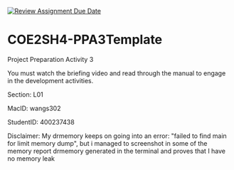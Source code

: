 [![Review Assignment Due Date](https://classroom.github.com/assets/deadline-readme-button-24ddc0f5d75046c5622901739e7c5dd533143b0c8e959d652212380cedb1ea36.svg)](https://classroom.github.com/a/RZhN7P8Y)
# COE2SH4-PPA3Template
Project Preparation Activity 3

You must watch the briefing video and read through the manual to engage in the development activities.


Section: L01

MacID: wangs302

StudentID: 400237438


Disclaimer: My drmemory keeps on going into an error: "failed to find main for limit memory dump", 
            but i managed to screenshot in some of the memory report drmemory generated in the terminal 
            and proves that I have no memory leak
